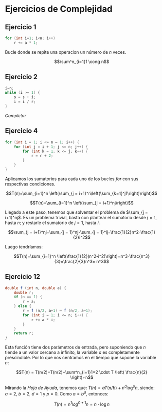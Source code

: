 # Ejercicios de Complejidad

## Ejercicio 1

```java
for (int i=1; i<n; i++)
    r += a * 1;
```

Bucle donde se repite una operacion un número de $n$ veces.

$$\sum^n_{i=1}1 \cong n$$

## Ejercicio 2

```java
i=n;
while (i >= 1) {
    s = s + i;
    i = i / r;
}
```

*Completar*

## Ejercicio 4

```java
for (int i = 1; i <= n – 1; i++) { 
    for (int j = i + 1; j <= n; j++) { 
        for (int k = 1; k <= j; k++) { 
            r = r + 2; 
        } 
    } 
}
```

Aplicamos los sumatorios para cada uno de los bucles *for* con sus respectivas condiciones.

$$T(n)=\sum_{i=1}^n \left(\sum_{j = i+1}^n\left(\sum_{k=1}^j1\right)\right)$$

$$T(n)=\sum_{i=1}^n \left(\sum_{j = i+1}^nj\right)$$

Llegado a este paso, tenemos que solventar el problema de $\sum_{j = i+1}^nj$. Es un problema trivial, basta con plantear el sumatorio desde $j=1$, hasta $n$; y restarle el sumatorio de $j=1$, hasta $i$.

$$\sum_{j = i+1}^nj=\sum_{j = 1}^nj-\sum_{j = 1}^ij=\frac{1}{2}n^2-\frac{1}{2}i^2$$

Luego tendríamos:

$$T(n)=\sum_{i=1}^n \left(\frac{1}{2}(n^2-i^2)\right)=n^3-\frac{n^3}{3}=\frac{2}{3}n^3= n^3$$

## Ejercicio 12

```java
double f (int n, double a) { 
    double r; 
    if (n == 1) {  
        r = a; 
    } else { 
        r = f (n/2, a+1) – f (n/2, a–1); 
        for (int i = 1; i <= n; i++) { 
            r += a * i; 
        } 
    } 
    return r; 
} 
```

Esta función tiene dos parámetros de entrada, pero suponiendo que $n$ tiende a un valor cercano a infinito, la variable $a$ es completamente prescindible. Por lo que nos centramos en el tiempo que supone la variable $n$:

$$T(n) = T(n/2)+T(n/2)+\sum^n_{i=1}1=2 \cdot T \left( \frac{n}{2} \right)+n$$

Mirando la *Hoja de Ayuda*, tenemos que: $T(n)=aT(n/b)+n^d \log^pn$, siendo: $a=2$, $b=2$, $d=1$ y $p=0$. Como $a=b^d$, entonces:

$$T(n)=n^1log^{0+1}n=n\cdot \log n$$
